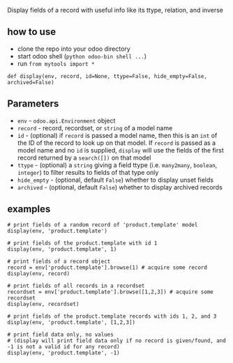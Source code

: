 Display fields of a record with useful info like its ttype, relation, and inverse

## how to use
- clone the repo into your odoo directory
- start odoo shell (`python odoo-bin shell ...`)
- run `from mytools import *`

`def display(env, record, id=None, ttype=False, hide_empty=False, archived=False)`
## Parameters
- `env` - `odoo.api.Environment` object
- `record` - record, recordset, or `string` of a model name
- `id` - (optional) if `record` is passed a model name, then this is an `int` of the ID of the record to look up on that model. If `record` is passed as a model name and no `id` is supplied, `display` will use the fields of the first record returned by a `search([])` on that model
- `ttype` - (optional) a `string` giving a field ttype (i.e. `many2many`, `boolean`, `integer`) to filter results to fields of that type only
- `hide_empty` - (optional, default `False`) whether to display unset fields
- `archived` - (optional, default `False`) whether to display archived records

## examples
```
# print fields of a random record of 'product.template' model
display(env, 'product.template')

# print fields of the product.template with id 1
display(env, 'product.template', 1)

# print fields of a record object
record = env['product.template'].browse(1) # acquire some record
display(env, record)

# print fields of all records in a recordset
recordset = env['product.template'].browse([1,2,3]) # acquire some recordset
display(env, recordset)

# print fields of the product.template records with ids 1, 2, and 3
display(env, 'product.template', [1,2,3])

# print field data only, no values
# (display will print field data only if no record is given/found, and -1 is not a valid id for any record)
display(env, 'product.template', -1)
```
